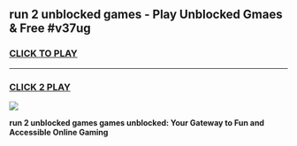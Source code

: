 
## run 2 unblocked games - Play Unblocked Gmaes & Free #v37ug
<h3>
<a href="https://news.freeplayer.one?title=run_2_unblocked_games&ref=03M">CLICK TO PLAY</a></h3>
<hr>

<h3>
<a href="https://news.freeplayer.one?title=run_2_unblocked_games&ref=03M">CLICK 2 PLAY</a>
  
</h3>

<a href="https://news.freeplayer.one?title=run_2_unblocked_games&ref=03M"><img src="https://clearcache.store/games.png"></a>


**run 2 unblocked games games unblocked: Your Gateway to Fun and Accessible Online Gaming**
